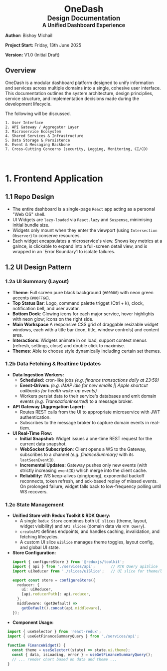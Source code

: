 <div align="center" style="font-size: 2em; font-weight: bold; text-decoration: none;">OneDash</div>
<div align="center" style="font-size: 1.5em; font-weight: bold; text-decoration: none;">Design Documentation</div>
<div align="center" style="font-size: 1.2em; font-weight: bold; text-decoration: none;">A Unified Dashboard Experience</div>

**Author:** Bishoy Michail

**Project Start:** Friday, 13th June 2025

**Version:** V1.0 (Initial Draft)

## Overview
OneDash is a modular dashboard platform designed to unify information and services across multiple domains into a single, cohesive user interface. This documentation outlines the system architecture, design principlies, service structure, and implementation decisions made during the development lifecycle.

The following will be discussed.

```
1. User Interface
2. API Gateway / Aggregator Layer
3. Microservice Ecosystem
4. Shared Services & Infrastructure
5. Data Storage & Persistence
6. Event & Messaging Backbone
7. Cross-Cutting Concerns (security, Logging, Monitoring, CI/CD)
```
<!-- 
![A diagrammatic stack to visualise how the system will interact on a high level](Design.png)
 -->

<br>

# 1. Frontend Application
## 1.1 Repo Design
- The entire dashboard is a single-page `React` app acting as a personal "Web OS" shell.
- UI Widgets are `lazy-loaded` via `React.lazy` and `Suspense`, minimising initial bundle size.
- Widgets only mount when they enter the viewport (using `Intersection Observer`) to conserve resources.
- Each widget encapsulates a microservice's view. Shows key metrics at a galnce, is clickable to expand into a full-screen detail view, and is wrapped in an `Error Boundary1 to isolate failures.

## 1.2 UI Design Pattern
### 1.2a UI Summary (Layout)
- **Theme**: Full screen pure black background (`#00000`) with neon green accents (`#00FF66`).
- **Top Status Bar**: Logo, command palette trigget (Ctrl + k), clock, notification bell, and user avatar.
- **Bottom Dock**: Glowing icons for each major service, hover highlights with neon glow; icons on the right side.
- **Main Workspace** A responsive CSS grid of draggable resizable widget windows, each with a title bar (icon, title, window controls) and content area.
- **Interactions**: Widgets animate in on load, support context menus (refresh, settings, close) and double click to maximise.
- **Themes**: Able to choose style dynamically including certain set themes.

### 1.2b Data Fetching & Realtime Updates
- **Data Ingestion Workers:**
  - **Scheduled:** cron-like jobs *(e.g. finance transactions daily at 23:59)*
  - **Event-Driven:** *(e.g. IMAP idle for new emails || Apple shortcut callbacks for health wake-up events)*
  - Workers persist data to their service's databases and emit domain events *(e.g. TransactionInserted)* to a message broker.
- **API Gateway (Aggregation Layer):**
  - Routes REST calls from the UI to appropriate microservice with JWT authentication.
  - Subscribes to the message broker to capture domain events in real-tiem.
- **UI Real-Time Flow:**
  - **Initial Snapshot:** Widget issues a one-time REST request for the current data snapshot.
  - **WebSocket Subscription**: Client opens a WS to the Gateway, subscribes to a channel *(e.g. financeSummary)* with its `lastSeenEventID`.
  - **Incremental Updates:** Gateway pushes only new events (with strictly increasing `eventID`) which merge into the client cache.
  - **Reliability:** WS keep-alives (ping/pong), exponential backoff reconnects, token refresh, and ack-based replay of missed events. On prolonged failure, widget falls back to low-frequency polling until WS recovers.

### 1.2c State Management
- **Unified Store with Redux Toolkit & RDK Query:**
  - A single `Redux Store` combines both `UI slices` (theme, layout, widget visibility) and `API slices` (domain data via `RTK Query`).
  - `createAPI` defines endpoints, and handles caching, invalidation, and fetching lifecycles.
  - A custom UI slice `uiSlice` manages theme toggles, layout config, and global UI state.
- **Store Configuration:** 
  ```ts
  import { configureStore } from '@reduxjs/toolkit';
  import { api } from './services/api';       // RTK Query apiSlice
  import uiReducer from './slices/uiSlice';   // UI slice for theme/layout
  
  export const store = configureStore({
    reducer: {
      ui: uiReducer,
      [api.reducerPath]: api.reducer,
    },
    middleware: (getDefault) => 
      getDefault().concat(api.middleware),
  });
  ```
- **Component Usage:**
```ts
 import { useSelector } from 'react-redux';
 import { useGetFinanceSummaryQuery } from './services/api';
 
 function FinanceWidget() {
   const theme = useSelector((state) => state.ui.theme);
   const { data, isLoading, error } = useGetFinanceSummaryQuery();
   // ... render chart based on data and theme ...
 }
```
  




